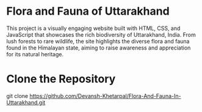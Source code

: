 # Flora and Fauna of Uttarakhand
This project is a visually engaging website built with HTML, CSS, and JavaScript that showcases the rich biodiversity of Uttarakhand, India. From lush forests to rare wildlife, the site highlights the diverse flora and fauna found in the Himalayan state, aiming to raise awareness and appreciation for its natural heritage.
# Clone the Repository
git clone https://github.com/Devansh-Khetarpal/Flora-And-Fauna-In-Uttarakhand.git


